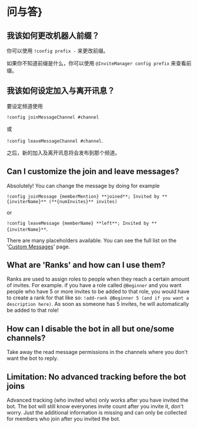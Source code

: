 # 问与答}

## 我该如何更改机器人前缀？

你可以使用 `!config prefix -` 来更改前缀。

如果你不知道前缀是什么，你可以使用 `@InviteManager config prefix` 来查看前缀。

## 我该如何设定加入与离开讯息？

要设定频道使用

`!config joinMessageChannel #channel`

或

`!config leaveMessageChannel #channel`.

之后，新的加入及离开讯息将会发布到那个频道。

## Can I customize the join and leave messages?

Absolutely! You can change the message by doing for example

`!config joinMessage {memberMention} **joined**; Invited by **{inviterName}** (**{numInvites}** invites)`

or

`!config leaveMessage {memberName} **left**; Invited by **{inviterName}**`.

There are many placeholders available. You can see the full list on the '[Custom Messages](/zh-CN/modules/invites/custom-messages.md)' page.

## What are 'Ranks' and how can I use them?

Ranks are used to assign roles to people when they reach a certain amount of invites. For example. if you have a role called `@Beginner` and you want people who have 5 or more invites to be added to that role, you would have to create a rank for that like so: `!add-rank @Beginner 5 (and if you want a description here)`. As soon as someone has 5 invites, he will automatically be added to that role!

## How can I disable the bot in all but one/some channels?

Take away the read message permissions in the channels where you don't want the bot to reply.

## Limitation: No advanced tracking before the bot joins

Advanced tracking (who invited who) only works after you have invited the bot. The bot will still know everyones invite count after you invite it, don't worry. Just the additional information is missing and can only be collected for members who join after you invited the bot.
